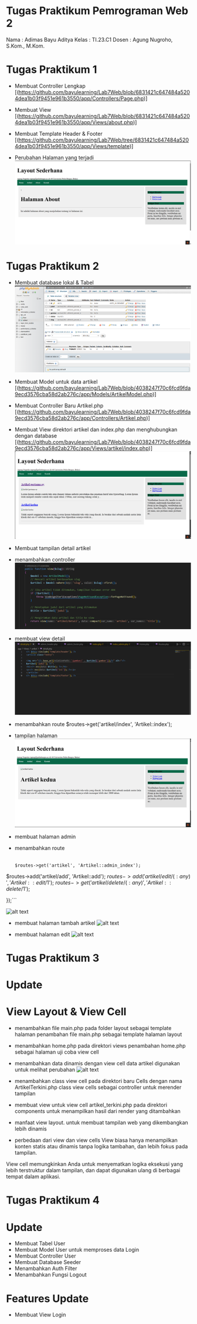 # Tugas Praktikum Pemrograman Web 2

Nama : Adimas Bayu Aditya
Kelas : TI.23.C1
Dosen : Agung Nugroho, S.Kom., M.Kom.

# Tugas Praktikum 1

- Membuat Controller Lengkap
  [(https://github.com/bayulearning/Lab7Web/blob/6831421c647484a5204dea1b03f9451e961b3550/app/Controllers/Page.php)]

- Membuat View
  [(https://github.com/bayulearning/Lab7Web/blob/6831421c647484a5204dea1b03f9451e961b3550/app/Views/about.php)]

- Membuat Template Header & Footer
  [(https://github.com/bayulearning/Lab7Web/tree/6831421c647484a5204dea1b03f9451e961b3550/app/Views/template)]

- Perubahan Halaman yang terjadi
  ![alt text](image.png)

# Tugas Praktikum 2

- Membuat database lokal & Tabel
  ![alt text](image-1.png)

- Membuat Model untuk data artikel
  [(https://github.com/bayulearning/Lab7Web/blob/4038247f70c6fcd9fda9ecd3576cba58d2ab276c/app/Models/ArtikelModel.php)]

- Membuat Controller Baru Artikel.php
  [(https://github.com/bayulearning/Lab7Web/blob/4038247f70c6fcd9fda9ecd3576cba58d2ab276c/app/Controllers/Artikel.php)]

- Membuat View direktori artikel dan index.php dan menghubungkan dengan database
  [(https://github.com/bayulearning/Lab7Web/blob/4038247f70c6fcd9fda9ecd3576cba58d2ab276c/app/Views/artikel/index.php)]
  ![alt text](image-2.png)

- Membuat tampilan detail artikel
- menambahkan controller
  ![alt text](image-3.png)
- membuat view detail
  ![alt text](image-4.png)
- menambahkan route
  $routes->get('artikel/index', 'Artikel::index');
- tampilan halaman
  ![alt text](image-5.png)

- membuat halaman admin
- menambahkan route

  ```$routes->group('admin', function($routes) {

  $routes->get('artikel', 'Artikel::admin_index');
$routes->add('artikel/add', 'Artikel::add');
  $routes->add('artikel/edit/(:any)', 'Artikel::edit/$1');
$routes->get('artikel/delete/(:any)', 'Artikel::delete/$1');

  });```


![alt text](image-6.png)

- membuat halaman tambah artikel
  ![alt text](image-7.png)

- membuat halaman edit
  ![alt text](image-8.png)


# Tugas Praktikum 3
 # Update 
 # View Layout & View Cell
 - menambahkan file main.php pada folder layout sebagai template halaman
penambahan file main.php sebagai template halaman layout

 - menambahkan home.php pada direktori views
penambahan home.php sebagai halaman uji coba view cell

 - menambahkan data dinamis dengan view cell
data artikel digunakan untuk melihat perubahan
![alt text](image-9.png)
 - menambahkan class view cell pada direktori baru Cells dengan nama ArtikelTerkini.php
class view cells sebagai controller untuk merender tampilan

 - membuat view untuk view cell artikel_terkini.php pada direktori components
untuk menampilkan hasil dari render yang ditambahkan

- manfaat view layout. untuk membuat tampilan web yang dikembangkan lebih dinamis
- perbedaan dari view dan view cells
View biasa hanya menampilkan konten statis atau dinamis tanpa logika tambahan, dan lebih fokus pada tampilan.

View cell memungkinkan Anda untuk menyematkan logika eksekusi yang lebih terstruktur dalam tampilan, dan dapat digunakan ulang di berbagai tempat dalam aplikasi.


# Tugas Praktikum 4
# Update 
- Membuat Tabel User
- Membuat Model User
untuk memproses data Login
- Membuat Controller User
- Membuat Database Seeder
- Menambahkan Auth Filter
- Menambahkan Fungsi Logout

# Features Update
- Membuat View Login

